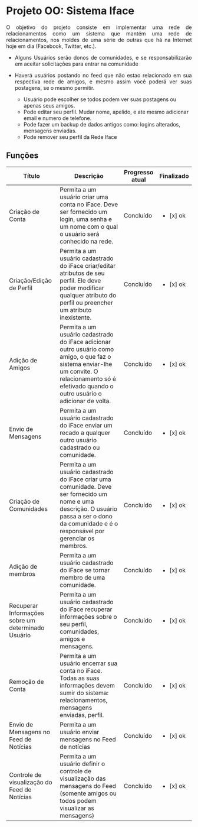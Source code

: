 # Projeto OO: Sistema Iface

<p align="justify"> O objetivo do projeto consiste em implementar uma rede de relacionamentos como um sistema que mantém uma rede de relacionamentos, nos moldes de
uma série de outras que há na Internet hoje em dia (Facebook, Twitter, etc.).
</p>

* <p align="justify">Alguns Usuários serão donos de comunidades, e se responsabilizarão em aceitar solicitações para entrar na comunidade</p>

* <p align="justify">Haverá usuários postando no feed que não estao relacionado em sua respectiva rede de amigos, e mesmo assim você poderá ver suas postagens, se o mesmo permitir.</p>

    - Usuário pode escolher se todos podem ver suas postagens ou apenas seus amigos.
    - Pode editar seu perfil. Mudar nome, apelido, e ate mesmo adicionar email e numero de telefone.
    - Pode fazer um backup de dados antigos como: logins alterados, mensagens enviadas.
    - Pode remover seu perfil da Rede Iface

</p>

## Funções
|  Título        | Descrição | Progresso atual | Finalizado | 
|----------------|---------------|----------------|-----------|
| Criação de Conta  | Permita a um usuário criar uma conta no iFace. Deve ser fornecido um login, uma senha e um nome com o qual o usuário será conhecido na rede. | Concluído | <ul><li>[x] ok</li></ul>
| Criação/Edição de Perfil | Permita a um usuário cadastrado do iFace criar/editar atributos de seu perfil. Ele deve poder modificar qualquer atributo do perfil ou preencher um atributo inexistente. | Concluído | <ul><li>[x] ok</li></ul>
| Adição de Amigos  | Permita a um usuário cadastrado do iFace adicionar outro usuário como amigo, o que faz o sistema enviar-lhe um convite. O relacionamento só é efetivado quando o outro usuário o adicionar de volta. | Concluído | <ul><li>[x] ok</li></ul>
| Envio de Mensagens | Permita a um usuário cadastrado do iFace enviar um recado a qualquer outro usuário cadastrado ou comunidade. | Concluído | <ul><li>[x] ok</li></ul>
| Criação de Comunidades |Permita a um usuário cadastrado do iFace criar uma comunidade. Deve ser fornecido um nome e uma descrição. O usuário passa a ser o dono da comunidade e é o responsável por gerenciar os membros. | Concluído | <ul><li>[x] ok</li></ul>
| Adição de membros | Permita a um usuário cadastrado do iFace se tornar membro de uma comunidade. | Concluído | <ul><li>[x] ok</li></ul>
| Recuperar Informações sobre um determinado Usuário | Permita a um usuário cadastrado do iFace recuperar informações sobre o seu perfil, comunidades, amigos e mensagens. | Concluído | <ul><li>[x] ok</li></ul>
| Remoção de Conta | Permita a um usuário encerrar sua conta no iFace. Todas as suas informações devem sumir do sistema: relacionamentos, mensagens enviadas, perfil. | Concluído | <ul><li>[x] ok</li></ul>
| Envio de Mensagens no Feed de Notícias | Permita a um usuário enviar mensagens no Feed de notícias | Concluído | <ul><li>[x] ok</li></ul>
|Controle de visualização do Feed de Notícias | Permita a um usuário definir o controle de visualização das mensagens do Feed (somente amigos ou todos podem visualizar as mensagens) | Concluído | <ul><li>[x] ok</li></ul>
